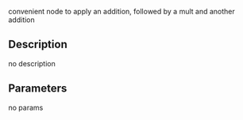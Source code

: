 convenient node to apply an addition, followed by a mult and another addition




## Description
no description
## Parameters
no params